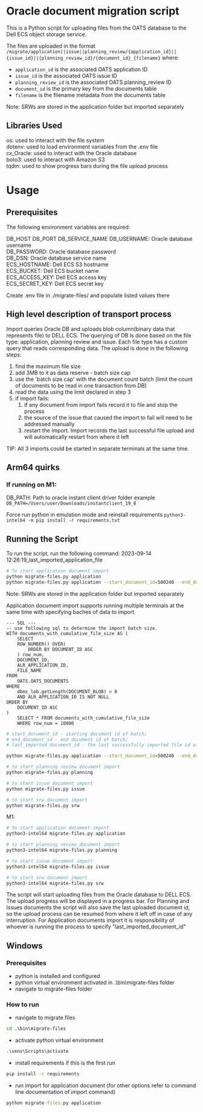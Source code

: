 # Oracle document migration script

This is a Python script for uploading files from the OATS database to the Dell ECS object storage service.

The files are uploaded in the format `/migrate/application||issue||planning_review/{application_id}||{issue_id}||{planning_review_id}/{document_id}_{filename}` where:

- `application_id` is the associated OATS application ID
- `issue_id` is the associated OATS issue ID
- `planning_review_id` is the associated OATS planning_review ID
- `document_id` is the primary key from the documents table
- `filename` is the filename metadata from the documents table

Note: SRWs are stored in the application folder but imported separately

## Libraries Used

os: used to interact with the file system  
dotenv: used to load environment variables from the .env file  
cx_Oracle: used to interact with the Oracle database  
boto3: used to interact with Amazon S3  
tqdm: used to show progress bars during the file upload process

# Usage

## Prerequisites

The following environment variables are required:

DB_HOST
DB_PORT
DB_SERVICE_NAME
DB_USERNAME: Oracle database username  
DB_PASSWORD: Oracle database password  
DB_DSN: Oracle database service name  
ECS_HOSTNAME: Dell ECS S3 hostname  
ECS_BUCKET: Dell ECS bucket name  
ECS_ACCESS_KEY: Dell ECS access key  
ECS_SECRET_KEY: Dell ECS secret key

Create .env file in ./migrate-files/ and populate listed values there

## High level description of transport process

Import queries Oracle DB and uploads blob column(binary data that represents file) to DELL ECS. The querying of DB is done based on the file type: application, planning review and issue. Each file type has a custom query that reads corresponding data. The upload is done in the following steps:

1. find the maximum file size
2. add 3MB to it as data reserve - batch size cap
3. use the 'batch size cap' with the document count batch (limit the count of documents to be read in one transaction from DB)
4. read the data using the limit declared in step 3
5. if import fails:
   1. if any document from import fails record it to file and stop the process
   2. the source of the issue that caused the import to fail will need to be addressed manually
   3. restart the import. Import records the last successful file upload and will automatically restart from where it left

TIP: All 3 imports could be started in separate terminals at the same time.

## Arm64 quirks

### If running on M1:

DB_PATH: Path to oracle instant client driver folder
example `DB_PATH=/Users/user/Downloads/instantclient_19_8`

Force run python in emulation mode and reinstall requirements
`python3-intel64 -m pip install -r requirements.txt`

## Running the Script

To run the script, run the following command:
2023-09-14 12:26:19_last_imported_application_file

```sh
# To start application document import
python migrate-files.py application
python migrate-files.py application --start_document_id=500240 --end_document_id=505260 --last_imported_document_id=500475
```
Note: SRWs are stored in the application folder but imported separately

Application document import supports running multiple terminals at the same time with specifying baches of data to import.

```
--- SQL ---
-- use following sql to determine the import batch size.
WITH documents_with_cumulative_file_size AS (
    SELECT
    ROW_NUMBER() OVER(
        ORDER BY DOCUMENT_ID ASC
    ) row_num,
    DOCUMENT_ID,
    ALR_APPLICATION_ID,
    FILE_NAME
FROM
    OATS.OATS_DOCUMENTS
WHERE
    dbms_lob.getLength(DOCUMENT_BLOB) > 0
    AND ALR_APPLICATION_ID IS NOT NULL
ORDER BY
    DOCUMENT_ID ASC
)
    SELECT * FROM documents_with_cumulative_file_size
    WHERE row_num = 10000
```

```sh
# start_document_id - starting document id of batch;
# end_document_id - end document id of batch;
# last_imported_document_id - the last successfully imported file id of batch. Could be found in [dateTime]_last_imported_application_file.txt or leave it empty and it defaults to 0.

python migrate-files.py application --start_document_id=500240 --end_document_id=505260 --last_imported_document_id=500475

```

```sh
# to start planning review document import
python migrate-files.py planning
```

```sh
# to start issue document import
python migrate-files.py issue
```

```sh
# to start srw document import
python migrate-files.py srw
```

M1:

```sh
# to start application document import
python3-intel64 migrate-files.py application
```

```sh
# to start planning review document import
python3-intel64 migrate-files.py planning
```

```sh
# to start issue document import
python3-intel64 migrate-files.py issue
```

```sh
# to start srw document import
python3-intel64 migrate-files.py srw
```

The script will start uploading files from the Oracle database to DELL ECS. The upload progress will be displayed in a progress bar. For Planning and Issues documents the script will also save the last uploaded document id, so the upload process can be resumed from where it left off in case of any interruption. For Application documents import it is responsibility of whoever is running the process to specify "last_imported_document_id"

## Windows

### Prerequisites

- python is installed and configured
- python virtual environment activated in .\bin\migrate-files folder
- navigate to migrate-files folder

### How to run
- navigate to migrate files
```cmd
cd .\bin\migrate-files
```

- activate python virtual environment

```cmd
.\venv\Scripts\activate
```

- install requirements if this is the first run

```cmd
pip install -r requirements
```

- run import for application document (for other options refer to command line documentation of import command)

```cmd
python migrate-files.py application
```
